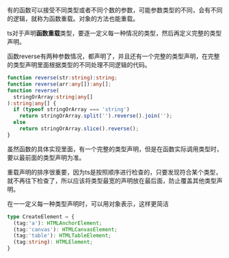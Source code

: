 有的函数可以接受不同类型或者不同个数的参数，可能参数类型的不同，会有不同的逻辑，就称为函数重载。对象的方法也能重载。

ts对于声明**函数重载**类型，要逐一定义每一种情况的类型，然后再定义完整的类型声明。

函数reverse有两种参数情况，都声明了，并且还有一个完整的类型声明，在完整的类型声明里面根据类型的不同处理不同逻辑的代码。

```typescript
function reverse(str:string):string;
function reverse(arr:any[]):any[];
function reverse(
  stringOrArray:string|any[]
):string|any[] {
  if (typeof stringOrArray === 'string')
    return stringOrArray.split('').reverse().join('');
  else
    return stringOrArray.slice().reverse();
}
```

虽然函数的具体实现里面，有一个完整的类型声明，但是在函数实际调用类型时，要以最前面的类型声明为准。

重载声明的排序很重要，因为ts是按照顺序进行检查的，只要发现符合某个类型，就不再往下检查了，所以应该将类型最宽的声明放在最后面，防止覆盖其他类型声明。

在一一定义每一种类型声明时，可以用对象表示，这样更简洁

```typescript
type CreateElement = {
  (tag:'a'): HTMLAnchorElement;
  (tag:'canvas'): HTMLCanvasElement;
  (tag:'table'): HTMLTableElement;
  (tag:string): HTMLElement;
}
```

